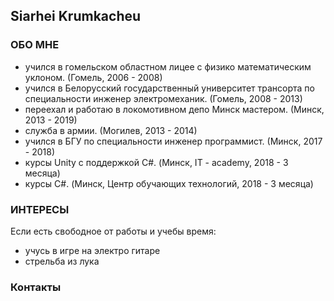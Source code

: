 ## Siarhei Krumkacheu



### ОБО МНЕ

- учился в гомельском областном лицее с физико математическим уклоном. 
  (Гомель, 2006 - 2008)
- учился в Белорусский государственный университет трансорта по специальности инженер электромеханик. 
  (Гомель, 2008 - 2013)
- переехал и работаю в локомотивном депо Минск мастером. 
  (Минск, 2013 - 2019)
- служба в армии. 
  (Могилев, 2013 - 2014)
- учился в БГУ по специальности инженер программист. 
  (Минск, 2017 - 2018)
- курсы Unity с поддержкой C#. 
  (Минск, IT - academy, 2018 - 3 месяца)
- курсы C#. 
  (Минск, Центр обучающих технологий, 2018 - 3 месяца)

### ИНТЕРЕСЫ

Если есть свободное от работы и учебы время:
  - учусь в игре на электро гитаре 
  - стрельба из лука

### Контакты


